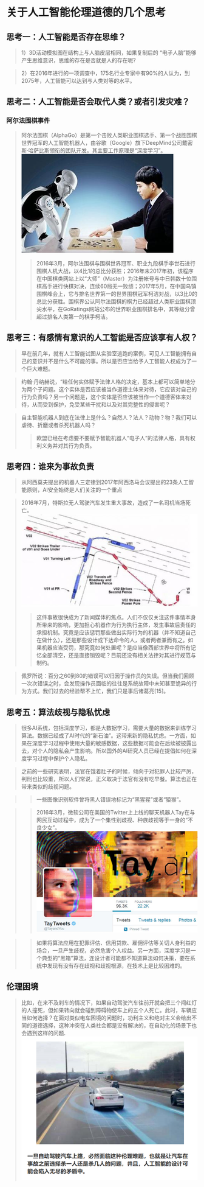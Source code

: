 # 关于人工智能伦理道德的几个思考

 

## 思考一：人工智能是否存在思维？

>1）3D活动模拟图在结构上与人脑皮层相同，如果复制后的 “电子人脑”能够产生思维意识，思维的存在是否就是人的存在呢?  
  
>2）在2016年进行的一项调查中，175名行业专家中有90%的人认为，到2075年，人工智能可以达到与人类对等的水平。



## 思考二：人工智能是否会取代人类？或者引发灾难？

### 阿尔法围棋事件

>阿尔法围棋（AlphaGo）是第一个击败人类职业围棋选手、第一个战胜围棋世界冠军的人工智能机器人，由谷歌（Google）旗下DeepMind公司戴密斯·哈萨比斯领衔的团队开发。其主要工作原理是“深度学习”。 
![](images/阿尔法.jpg)   
>>2016年3月，阿尔法围棋与围棋世界冠军、职业九段棋手李世石进行围棋人机大战，以4比1的总比分获胜；2016年末2017年初，该程序在中国棋类网站上以“大师”（Master）为注册帐号与中日韩数十位围棋高手进行快棋对决，连续60局无一败绩；2017年5月，在中国乌镇围棋峰会上，它与排名世界第一的世界围棋冠军柯洁对战，以3比0的总比分获胜。围棋界公认阿尔法围棋的棋力已经超过人类职业围棋顶尖水平，在GoRatings网站公布的世界职业围棋排名中，其等级分曾超过排名人类第一的棋手柯洁。


## 思考三：有感情有意识的人工智能是否应该享有人权？

>早在前几年，就有人工智能试图从实验室逃跑的案例，可见人工智能拥有自己的意识并不是什么不可能的事。所以是否应当给予人工智能人权成为了一个巨大难题。
    
>约翰·丹纳赫说，“给任何实体赋予法律人格的决定，基本上都可以简单地分为两个子问题。这个实体是否应该被当作道德主体来对待，它应该对自己的行为负责吗？另一个问题是，这个实体是否应该被当作一个道德客体来对待，从而受到保护，免受某些干扰和以及对其完整性的侵害呢？

>自主智能机器人到底在法律上是什么？自然人？法人？动物？物？我们可以虐待、折磨或者杀死机器人吗？  
>>欧盟已经在考虑要不要赋予智能机器人“电子人”的法律人格，具有权利义务并对其行为负责。


## 思考四：谁来为事故负责
>从阿西莫夫提出的机器人三定律到2017年阿西洛马会议提出的23条人工智能原则，AI安全始终是人们关注的一个重点  

>2016年7月，特斯拉无人驾驶汽车发生重大事故，造成了一名司机当场死亡。 
![](images/cchh.png)
>>这件事故很快成为了新闻媒体的焦点。人们不仅仅关注这件事情本身所带来的影响，更加担心机器作为行为执行主体，发生事故后责任的承担机制。究竟是应该惩罚那些做出实际行为的机器（并不知道自己在做什么），还是那些设计或下达命令的人，或者两者兼而有之。如果机器应当受罚，那究竟如何处置呢？是应当像西部世界中将所有记忆全部清空，还是直接销毁呢？目前还没有相关法律对其进行规范与制约。

>佩罗所说：百分之60到80的错误可以归因于操作员的失误。但当我们回顾一次次错误之时，会发现操作员面临的往往是系统故障中未知甚至诡异的行为方式。我们过去的经验帮不上忙，我们只是事后诸葛亮[15]。


## 思考五：算法歧视与隐私忧虑
>很多AI系统，包括深度学习，都是大数据学习，需要大量的数据来训练学习算法。数据已经成了AI时代的“新石油”。这带来新的隐私忧虑。一方面，如果在深度学习过程中使用大量的敏感数据，这些数据可能会在后续被披露出去，对个人的隐私会产生影响。所以国外的AI研究人员已经在提倡如何在深度学习过程中保护个人隐私。

>之前的一些研究表明，法官在饿着肚子的时候，倾向于对犯罪人比较严厉，判刑也比较重，所以人们常说，正义取决于法官有没有吃早餐。算法也正在带来类似的歧视问题。  

>>一些图像识别软件曾将黑人错误地标记为“黑猩猩”或者“猿猴”。  

>>2016年3月，微软公司在美国的Twitter上上线的聊天机器人Tay在与网民互动过程中，成为了一个集性别歧视、种族歧视等于一身的“不良少女”。
![](images/tay.jpg)  

>>如果将算法应用在犯罪评估、信用贷款、雇佣评估等关切人身利益的场合，一旦产生歧视，必然危害个人权益。另一方面，深度学习是一个典型的“黑箱”算法，连设计者可能都不知道算法如何决策，要在系统中发现有没有存在歧视和歧视根源，在技术上是比较困难的。

## 伦理困境
>比如，在来不及刹车的情况下，如果自动驾驶汽车往前开就会把三个闯红灯的人撞死，但如果转向就会碰到障碍物使车上的五个人死亡。此时，车辆应当如何选择？在面对类似电车困境的问题时，功利主义和绝对主义会给出不同的道德选择，这种冲突在人类社会都是没有解决的，在自动化的场景下也会遇到这样的问题.  
![](images/王夫之.png)
